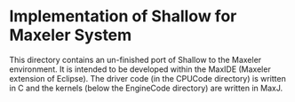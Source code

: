 # Implementation of Shallow for Maxeler System #

This directory contains an un-finished port of Shallow to the Maxeler
environment. It is intended to be developed within the MaxIDE (Maxeler
extension of Eclipse). The driver code (in the CPUCode directory) is
written in C and the kernels (below the EngineCode directory) are 
written in MaxJ.
